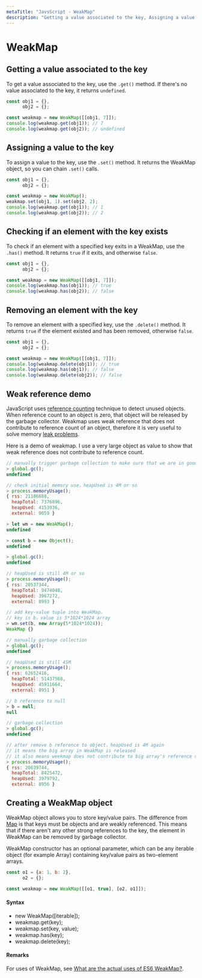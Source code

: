 ```yaml
---
metaTitle: "JavsScript - WeakMap"
description: "Getting a value associated to the key, Assigning a value to the key, Checking if an element with the key exists, Removing an element with the key, Weak reference demo, Creating a WeakMap object"
---
```


# WeakMap



## Getting a value associated to the key


To get a value associated to the key, use the `.get()` method. If there's no value associated to the key, it returns `undefined`.

```js
const obj1 = {},
      obj2 = {};

const weakmap = new WeakMap([[obj1, 7]]);
console.log(weakmap.get(obj1)); // 7
console.log(weakmap.get(obj2)); // undefined

```



## Assigning a value to the key


To assign a value to the key, use the `.set()` method. It returns the WeakMap object, so you can chain `.set()` calls.

```js
const obj1 = {},
      obj2 = {};

const weakmap = new WeakMap();
weakmap.set(obj1, 1).set(obj2, 2);
console.log(weakmap.get(obj1)); // 1
console.log(weakmap.get(obj2)); // 2

```



## Checking if an element with the key exists


To check if an element with a specified key exits in a WeakMap, use the `.has()` method. It returns `true` if it exits, and otherwise `false`.

```js
const obj1 = {},
      obj2 = {};

const weakmap = new WeakMap([[obj1, 7]]);
console.log(weakmap.has(obj1)); // true
console.log(weakmap.has(obj2)); // false

```



## Removing an element with the key


To remove an element with a specified key, use the `.delete()` method. It returns `true` if the element existed and has been removed, otherwise `false`.

```js
const obj1 = {},
      obj2 = {};

const weakmap = new WeakMap([[obj1, 7]]);
console.log(weakmap.delete(obj1)); // true
console.log(weakmap.has(obj1)); // false
console.log(weakmap.delete(obj2)); // false

```



## Weak reference demo


JavaScript uses [reference counting](https://developer.mozilla.org/en-US/docs/Web/JavaScript/Memory_Management) technique to detect unused objects. When reference count to an object is zero, that object will be released by the garbage collector. Weakmap uses weak reference that does not contribute to reference count of an object, therefore it is very useful to solve memory [leak problems](http://stackoverflow.com/questions/29413222/what-are-the-actual-uses-of-es6-weakmap).

Here is a demo of weakmap. I use a very large object as value to show that weak reference does not contribute to reference count.

```js
// manually trigger garbage collection to make sure that we are in good status.
> global.gc(); 
undefined

// check initial memory use，heapUsed is 4M or so
> process.memoryUsage(); 
{ rss: 21106688,
  heapTotal: 7376896,
  heapUsed: 4153936,
  external: 9059 }

> let wm = new WeakMap();
undefined

> const b = new Object();
undefined

> global.gc();
undefined

// heapUsed is still 4M or so
> process.memoryUsage(); 
{ rss: 20537344,
  heapTotal: 9474048,
  heapUsed: 3967272,
  external: 8993 }

// add key-value tuple into WeakMap，
// key is b，value is 5*1024*1024 array 
> wm.set(b, new Array(5*1024*1024));
WeakMap {}

// manually garbage collection
> global.gc();
undefined

// heapUsed is still 45M
> process.memoryUsage(); 
{ rss: 62652416,
  heapTotal: 51437568,
  heapUsed: 45911664,
  external: 8951 }

// b reference to null
> b = null;
null

// garbage collection
> global.gc();
undefined

// after remove b reference to object，heapUsed is 4M again 
// it means the big array in WeakMap is released
// it also means weekmap does not contribute to big array's reference count, only b does.
> process.memoryUsage(); 
{ rss: 20639744,
  heapTotal: 8425472,
  heapUsed: 3979792,
  external: 8956 }

```



## Creating a WeakMap object


WeakMap object allows you to store key/value pairs. The difference from [Map](http://stackoverflow.com/documentation/javascript/1648/map#t=201608080946158722379) is that keys must be objects and are weakly referenced. This means that if there aren't any other strong references to the key, the element in WeakMap can be removed by garbage collector.

WeakMap constructor has an optional parameter, which can be any iterable object (for example Array) containing key/value pairs as two-element arrays.

```js
const o1 = {a: 1, b: 2},
      o2 = {};

const weakmap = new WeakMap([[o1, true], [o2, o1]]);

```



#### Syntax


- new WeakMap([iterable]);
- weakmap.get(key);
- weakmap.set(key, value);
- weakmap.has(key);
- weakmap.delete(key);



#### Remarks


For uses of WeakMap, see [What are the actual uses of ES6 WeakMap?](http://stackoverflow.com/q/29413222/3853934).

